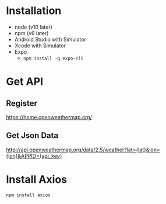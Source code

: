 # Installation 

* node (v10 later)
* npm (v6 later)
* Android Studio with Simulator
* Xcode with Simulator
* Expo
  * `npm install -g expo-cli`
  
# Get API 

## Register
https://home.openweathermap.org/

## Get Json Data

http://api.openweathermap.org/data/2.5/weather?lat={lat}&lon={lon}&APPID={api_key}

# Install Axios

`npm install axios`